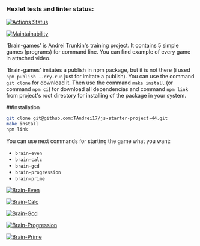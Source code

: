 ### Hexlet tests and linter status:

[![Actions Status](https://github.com/TAndrei17/js-starter-project-44/workflows/hexlet-check/badge.svg)](https://github.com/TAndrei17/js-starter-project-44/actions)

[![Maintainability](https://api.codeclimate.com/v1/badges/d230cbd47d78747795c2/maintainability)](https://codeclimate.com/github/TAndrei17/js-starter-project-44/maintainability)

'Brain-games' is Andrei Trunkin's training project. It contains 5 simple games (programs) for command line. You can find example of every game in attached video.

'Brain-games' imitates a publish in npm package, but it is not there (i used `npm publish --dry-run` just for imitate a publish). You can use the command `git clone` for download it. Then use the command `make install` (or command `npm ci`) for download all dependencias and command `npm link` from project's root directory for installing of the package in your system.

##Installation

```sh
git clone git@github.com:TAndrei17/js-starter-project-44.git
make install
npm link
```

You can use next commands for starting the game what you want:

- `brain-even`
- `brain-calc`
- `brain-gcd`
- `brain-progression`
- `brain-prime`

[![Brain-Even](https://asciinema.org/a/ki5bTSguoIu4gg6iRe8xJm2Jx.svg)](https://asciinema.org/a/ki5bTSguoIu4gg6iRe8xJm2Jx)

[![Brain-Calc](https://asciinema.org/a/Ui9qEZDcl8Katozd4WOX3bdtP.svg)](https://asciinema.org/a/Ui9qEZDcl8Katozd4WOX3bdtP)

[![Brain-Gcd](https://asciinema.org/a/4jJgRdl5ciETY10k21RnLWj6o.svg)](https://asciinema.org/a/4jJgRdl5ciETY10k21RnLWj6o)

[![Brain-Progression](https://asciinema.org/a/PVYIbofRx9nhkzRuLnG7I7tCa.svg)](https://asciinema.org/a/PVYIbofRx9nhkzRuLnG7I7tCa)

[![Brain-Prime](https://asciinema.org/a/bgdxOx1A7SKNjDMiivkysxeGR.svg)](https://asciinema.org/a/bgdxOx1A7SKNjDMiivkysxeGR)
